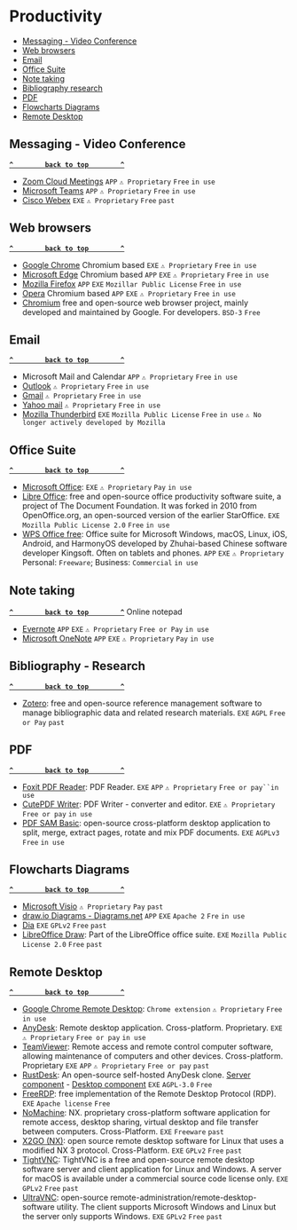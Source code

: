 # Productivity

- [Messaging - Video Conference](#messaging---video-conference)
- [Web browsers](#web-browsers)
- [Email](#email)
- [Office Suite](#office-suite)
- [Note taking](#note-taking)
- [Bibliography research](#bibliography-research)
- [PDF](#pdf)
- [Flowcharts Diagrams](#flowcharts-diagrams)
- [Remote Desktop](#remote-desktop)

## Messaging - Video Conference ##
**[`^        back to top        ^`](#)**
- [Zoom Cloud Meetings](https://apps.microsoft.com/store/detail/zoom-cloud-meetings/XP99J3KP4XZ4VV) `APP` `⚠ Proprietary` `Free` `in use`
- [Microsoft Teams](https://apps.microsoft.com/store/detail/microsoft-teams/XP8BT8DW290MPQ) `APP` `⚠ Proprietary` `Free` `in use`
- [Cisco Webex](https://www.webex.com/downloads.html) `EXE` `⚠ Proprietary` `Free` `past`

## Web browsers ##
**[`^        back to top        ^`](#)**
- [Google Chrome](https://www.google.com/chrome/) Chromium based `EXE` `⚠ Proprietary` `Free` `in use`
- [Microsoft Edge](https://www.microsoft.com/en-us/edge) Chromium based `APP` `EXE` `⚠ Proprietary` `Free` `in use`
- [Mozilla Firefox](https://www.mozilla.org/en-US/firefox/new/) `APP` `EXE` `Mozillar Public License` `Free` `in use`
- [Opera](https://www.opera.com/) Chromium based `APP` `EXE` `⚠ Proprietary` `Free` `in use`
- [Chromium](https://www.chromium.org/) free and open-source web browser project, mainly developed and maintained by Google. For developers. `BSD-3` `Free`

## Email ##
**[`^        back to top        ^`](#)**
- Microsoft Mail and Calendar `APP` `⚠ Proprietary` `Free` `in use`
- [Outlook](https://login.live.com) `⚠ Proprietary` `Free` `in use`
- [Gmail](https://mail.google.com) `⚠ Proprietary` `Free` `in use`
- [Yahoo mail](https://mail.yahoo.com) `⚠ Proprietary` `Free` `in use`
- [Mozilla Thunderbird](https://www.thunderbird.net/) `EXE` `Mozilla Public License` `Free` `in use` `⚠ No longer actively developed by Mozilla`

## Office Suite ##
**[`^        back to top        ^`](#)**
- [Microsoft Office](https://www.office.com/): `EXE` `⚠ Proprietary` `Pay` `in use`
- [Libre Office](https://www.libreoffice.org/): free and open-source office productivity software suite, a project of The Document Foundation. It was forked in 2010 from OpenOffice.org, an open-sourced version of the earlier StarOffice. `EXE` `Mozilla Public License 2.0` `Free` `in use`
- [WPS Office free](https://www.wps.com/): Office suite for Microsoft Windows, macOS, Linux, iOS, Android, and HarmonyOS developed by Zhuhai-based Chinese software developer Kingsoft. Often on tablets and phones. `APP` `EXE` `⚠ Proprietary` Personal: `Freeware`; Business: `Commercial` `in use`

## Note taking ##
**[`^        back to top        ^`](#)**
Online notepad
- [Evernote](https://evernote.com/) `APP` `EXE` `⚠ Proprietary` `Free or Pay` `in use`
- [Microsoft OneNote](https://www.microsoft.com/en-us/microsoft-365/onenote/digital-note-taking-app) `APP` `EXE` `⚠ Proprietary` `Pay` `in use`

## Bibliography - Research ##
**[`^        back to top        ^`](#)**
- [Zotero](https://www.zotero.org/): free and open-source reference management software to manage bibliographic data and related research materials. `EXE` `AGPL` `Free or Pay` `past`

## PDF ##
**[`^        back to top        ^`](#)**
- [Foxit PDF Reader](https://www.foxit.com/pdf-reader/): PDF Reader. `EXE` `APP` `⚠ Proprietary` `Free or pay``in use`
- [CutePDF Writer](https://www.cutepdf.com/products/cutepdf/writer.asp): PDF Writer - converter and editor. `EXE` `⚠ Proprietary` `Free or pay` `in use`
- [PDF SAM Basic](https://pdfsam.org/download-pdfsam-basic/): open-source cross-platform desktop application to split, merge, extract pages, rotate and mix PDF documents. `EXE` `AGPLv3` `Free` `in use`

## Flowcharts Diagrams ##
**[`^        back to top        ^`](#)**
- [Microsoft Visio](https://www.microsoft.com/en-ww/microsoft-365/visio/flowchart-software) `⚠ Proprietary` `Pay` `past`
- [draw.io Diagrams - Diagrams.net](https://app.diagrams.net/) `APP` `EXE` `Apache 2` `Fre` `in use`
- [Dia](http://dia-installer.de/) `EXE` `GPLv2` `Free` `past`
- [LibreOffice Draw](): Part of the LibreOffice office suite. `EXE` `Mozilla Public License 2.0` `Free` `past`

## Remote Desktop ##
**[`^        back to top        ^`](#)**
- [Google Chrome Remote Desktop](https://remotedesktop.google.com/?pli=1): `Chrome extension` `⚠ Proprietary` `Free` `in use`
- [AnyDesk](https://anydesk.com/en): Remote desktop application. Cross-platform. Proprietary. `EXE` `⚠ Proprietary` `Free or pay` `in use`
- [TeamViewer](https://www.teamviewer.com/fr/): Remote access and remote control computer software, allowing maintenance of computers and other devices. Cross-platform. Proprietary `EXE` `APP` `⚠ Proprietary` `Free or pay` `past`
- [RustDesk](https://rustdesk.com/): An open-source self-hosted AnyDesk clone. [Server component](https://github.com/rustdesk/rustdesk-server) - [Desktop component](https://github.com/rustdesk/rustdesk) `EXE` `AGPL-3.0` `Free`
- [FreeRDP](https://www.freerdp.com/): free implementation of the Remote Desktop Protocol (RDP). `EXE` `Apache license` `Free`
- [NoMachine](https://www.nomachine.com/fr): NX. proprietary cross-platform software application for remote access, desktop sharing, virtual desktop and file transfer between computers. Cross-Platform. `EXE` `Freeware` `past`
- [X2GO (NX)](https://wiki.x2go.org/doku.php):  open source remote desktop software for Linux that uses a modified NX 3 protocol. Cross-Platform. `EXE` `GPLv2` `Free` `past`
- [TightVNC](https://www.tightvnc.com/): TightVNC is a free and open-source remote desktop software server and client application for Linux and Windows. A server for macOS is available under a commercial source code license only. `EXE` `GPLv2` `Free` `past`
- [UltraVNC](https://uvnc.com/): open-source remote-administration/remote-desktop-software utility. The client supports Microsoft Windows and Linux but the server only supports Windows. `EXE` `GPLv2` `Free` `past`


